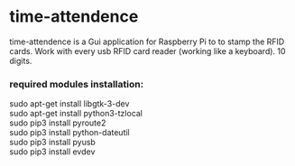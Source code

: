 # time-attendence

time-attendence is a Gui application for Raspberry Pi to to stamp the RFID cards.
Work with every usb RFID card reader (working like a keyboard). 10 digits.


<h3>required modules installation:</h3>

sudo apt-get install libgtk-3-dev <br>
sudo apt-get install python3-tzlocal<br>
sudo pip3 install pyroute2<br>
sudo pip3 install python-dateutil<br>
sudo pip3 install pyusb<br>
sudo pip3 install evdev<br>
